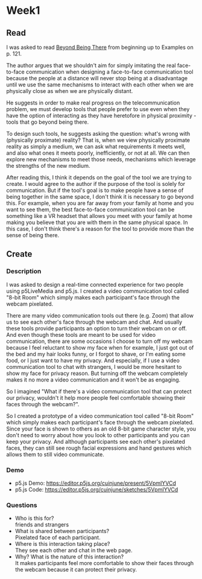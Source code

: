 # Week1

## Read

I was asked to read [Beyond Being There](https://drive.google.com/file/d/1l-CKW7vFTfFZ9nTiW5YW0xiD55KzOzWj/view?usp=sharing) from beginning up to Examples on p. 121.

The author argues that we shouldn't aim for simply imitating the real face-to-face communication when designing a face-to-face communication tool because the people at a distance will never stop being at a disadvantage until we use the same mechanisms to interact with each other when we are physically close as when we are physically distant.

He suggests in order to make real progress on the telecommunication problem, we must develop tools that people prefer to use even when they have the option of interacting as they have heretofore in physical proximity - tools that go beyond being there.

To design such tools, he suggests asking the question: what's wrong with (physically proximate) reality? That is, when we view physically proximate reality as simply a medium, we can ask what requirements it meets well, and also what ones it meets poorly, inefficiently, or not at all. We can then explore new mechanisms to meet those needs, mechanisms which leverage the strengths of the new medium.

After reading this, I think it depends on the goal of the tool we are trying to create. I would agree to the author if the purpose of the tool is solely for communication. But if the tool's goal is to make people have a sense of being together in the same space, I don't think it is necessary to go beyond this. For example, when you are far away from your family at home and you want to see them, the best face-to-face communication tool can be something like a VR headset that allows you meet with your family at home making you believe that you are with them in the same physical space. In this case, I don't think there's a reason for the tool to provide more than the sense of being there.


## Create

### Description

I was asked to design a real-time connected experience for two people using p5LiveMedia and p5.js. I created a video communication tool called "8-bit Room" which simply makes each participant's face through the webcam pixelated.

There are many video communication tools out there (e.g. Zoom) that allow us to see each other's face through the webcam and chat. And usually these tools provide participants an option to turn their webcam on or off. And even though these tools are meant to be used for video communication, there are some occasions I choose to turn off my webcam because I feel reluctant to show my face when for example, I just got out of the bed and my hair looks funny, or I forgot to shave, or I'm eating some food, or I just want to have my privacy. And especially, if I use a video communication tool to chat with strangers, I would be more hesitant to show my face for privacy reason. But turning off the webcam completely makes it no more a video communication and it won't be as engaging.

So I imagined "What if there's a video communication tool that can protect our privacy, wouldn't it help more people feel comfortable showing their faces through the webcam?".

So I created a prototype of a video communication tool called "8-bit Room" which simply makes each participant's face through the webcam pixelated. Since your face is shown to others as an old 8-bit game character style, you don't need to worry about how you look to other participants and you can keep your privacy. And although participants see each other's pixelated faces, they can still see rough facial expressions and hand gestures which allows them to still video communicate.


### Demo

* p5.js Demo: https://editor.p5js.org/cuinjune/present/5VpmIYVCd
* p5.js Code: https://editor.p5js.org/cuinjune/sketches/5VpmIYVCd

### Questions

* Who is this for?  
  friends and strangers
* What is shared between participants?  
  Pixelated face of each participant.
* Where is this interaction taking place?  
  They see each other and chat in the web page.
* Why?  What is the nature of this interaction?  
  It makes participants feel more comfortable to show their faces through the webcam because it can protect their privacy.

